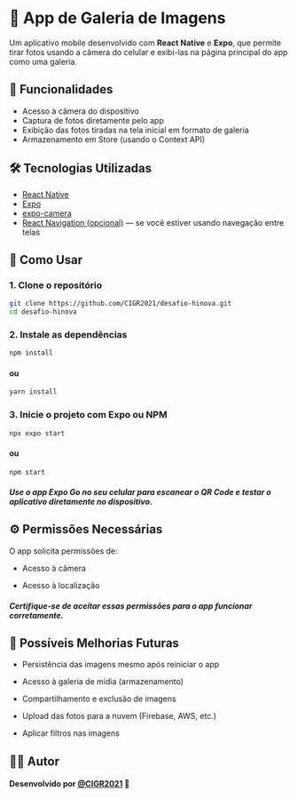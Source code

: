 # 📸 App de Galeria de Imagens

Um aplicativo mobile desenvolvido com **React Native** e **Expo**, que permite tirar fotos usando a câmera do celular e exibi-las na página principal do app como uma galeria.

## 🚀 Funcionalidades

- Acesso à câmera do dispositivo
- Captura de fotos diretamente pelo app
- Exibição das fotos tiradas na tela inicial em formato de galeria
- Armazenamento em Store (usando o Context API)

## 🛠️ Tecnologias Utilizadas

- [React Native](https://reactnative.dev/)
- [Expo](https://expo.dev/)
- [expo-camera](https://docs.expo.dev/versions/latest/sdk/camera/)
- [React Navigation (opcional)](https://reactnavigation.org/) — se você estiver usando navegação entre telas

## 📱 Como Usar

### 1. Clone o repositório

```bash
git clone https://github.com/CIGR2021/desafio-hinova.git
cd desafio-hinova
```

### 2. Instale as dependências
```bash
npm install
```
#### ou
```bash
yarn install
```

### 3. Inicie o projeto com Expo ou NPM
```bash
npx expo start
```
#### ou
```bash
npm start
```

##### Use o app Expo Go no seu celular para escanear o QR Code e testar o aplicativo diretamente no dispositivo.

## ⚙️ Permissões Necessárias
O app solicita permissões de:

- Acesso à câmera

- Acesso à localização

##### Certifique-se de aceitar essas permissões para o app funcionar corretamente.

## 📌 Possíveis Melhorias Futuras
- Persistência das imagens mesmo após reiniciar o app

- Acesso à galeria de mídia (armazenamento)

- Compartilhamento e exclusão de imagens

- Upload das fotos para a nuvem (Firebase, AWS, etc.)

- Aplicar filtros nas imagens

## 👨‍💻 Autor
#### Desenvolvido por [@CIGR2021](https://github.com/CIGR2021) 💙
